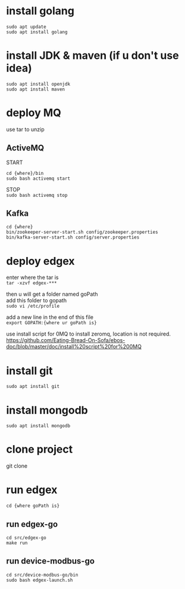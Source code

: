 # install golang
```
sudo apt update
sudo apt install golang
```
# install JDK & maven (if u don't use idea)
```
sudo apt install openjdk
sudo apt install maven
```

# deploy MQ
use tar to unzip
## ActiveMQ
START  
```
cd {where}/bin  
sudo bash activemq start
```  
STOP  
`sudo bash activemq stop`  
## Kafka
```
cd {where}  
bin/zookeeper-server-start.sh config/zookeeper.properties  
bin/kafka-server-start.sh config/server.properties
```  

# deploy edgex
enter where the tar is   
`tar -xzvf edgex-***`  

then u will get a folder named goPath  
add this folder to gopath  
`sudo vi /etc/profile`  

add a new line in the end of this file  
`export GOPATH:{where ur goPath is}`  

use install script for 0MQ to install zeromq, location is not required.  
<https://github.com/Eating-Bread-On-Sofa/ebos-doc/blob/master/doc/install%20script%20for%200MQ>

# install git
`sudo apt install git`

# install mongodb
`sudo apt install mongodb`

# clone project
git clone

# run edgex
```
cd {where goPath is}
```
## run edgex-go
```
cd src/edgex-go
make run
```
## run device-modbus-go
```
cd src/device-modbus-go/bin
sudo bash edgex-launch.sh
```
